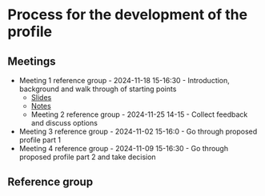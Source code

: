 # Process for the development of the profile

## Meetings

* Meeting 1 reference group - 2024-11-18 15-16:30 - Introduction, background and walk through of starting points
    * [Slides](https://docs.google.com/presentation/d/1t2hD72Xt8LS0ZGbKJN_k7kFY-CwtpzeV8U_erGlDjDs/edit?usp=sharing)
    * [Notes](https://docs.google.com/document/d/1_4-cQtGaResBh4eqatti7NcC3nbk-DJlFI0W_2j7Nzk/edit?usp=sharing)
  * Meeting 2 reference group - 2024-11-25 14-15 - Collect feedback and discuss options
* Meeting 3 reference group - 2024-11-02 15-16:0 - Go through proposed profile part 1
* Meeting 4 reference group - 2024-11-09 15-16:30 - Go through proposed profile part 2 and take decision

## Reference group
